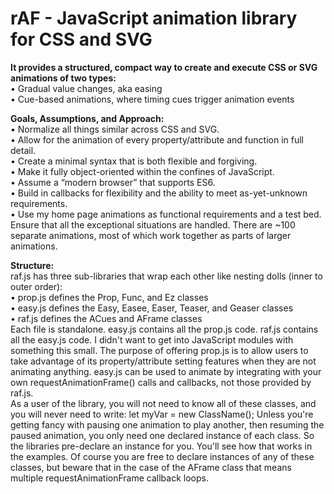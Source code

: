 # rAF - <b>JavaScript animation library for CSS and SVG</b>

<b>It provides a structured, compact way to create and execute CSS or SVG animations of two types:</b><br>
	•	Gradual value changes, aka easing<br>
	•	Cue-based animations, where timing cues trigger animation events

<b>Goals, Assumptions, and Approach:</b><br>
  •	Normalize all things similar across CSS and SVG.<br>
  •	Allow for the animation of every property/attribute and function in full detail.<br>
  •	Create a minimal syntax that is both flexible and forgiving.<br>
  •	Make it fully object-oriented within the confines of JavaScript.<br>
  •	Assume a “modern browser” that supports ES6.<br>
  •	Build in callbacks for flexibility and the ability to meet as-yet-unknown requirements.<br>
  •	Use my home page animations as functional requirements and a test bed.  Ensure that all the exceptional situations are handled.  There are ~100 separate animations, most of which work together as parts of larger animations.
  
<b>Structure:</b><br>
raf.js has three sub-libraries that wrap each other like nesting dolls (inner to outer order):<br>
•	prop.js defines the Prop, Func, and Ez classes<br>
•	easy.js defines the Easy, Easee, Easer, Teaser, and Geaser classes<br>
•	raf.js defines the ACues and AFrame classes<br>
Each file is standalone.  easy.js contains all the prop.js code.  raf.js contains all the easy.js code.  I didn't want to get into JavaScript modules with something this small.  The purpose of offering prop.js is to allow users to take advantage of its property/attribute setting features when they are not animating anything.  easy.js can be used to animate by integrating with your own requestAnimationFrame() calls and callbacks, not those provided by raf.js.<br>
As a user of the library, you will not need to know all of these classes, and you will never  need to write: let myVar = new ClassName();
Unless you're getting fancy with pausing one animation to play another, then resuming the paused animation, you only need one declared instance of each class.  So the libraries pre-declare an instance for you.  You'll see how that works in the examples.  Of course you are free to declare instances of any of these classes, but beware that in the case of the AFrame class that means multiple requestAnimationFrame callback loops.
